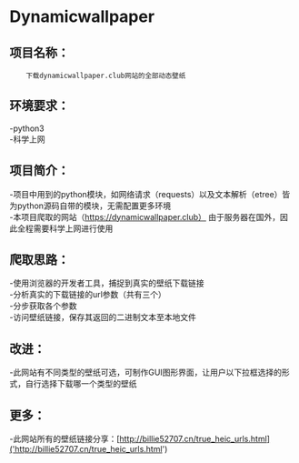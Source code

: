 # Dynamicwallpaper

项目名称：
---
        下载dynamicwallpaper.club网站的全部动态壁纸


环境要求：
---
-python3<br>
-科学上网


项目简介：
---
-项目中用到的python模块，如网络请求（requests）以及文本解析（etree）皆为python源码自带的模块，无需配置更多环境<br>
-本项目爬取的网站（https://dynamicwallpaper.club） 由于服务器在国外，因此全程需要科学上网进行使用


爬取思路：
---
-使用浏览器的开发者工具，捕捉到真实的壁纸下载链接<br>
-分析真实的下载链接的url参数（共有三个）<br>
-分步获取各个参数<br>
-访问壁纸链接，保存其返回的二进制文本至本地文件


改进：
---
-此网站有不同类型的壁纸可选，可制作GUI图形界面，让用户以下拉框选择的形式，自行选择下载哪一个类型的壁纸


更多：
---
-此网站所有的壁纸链接分享：[http://billie52707.cn/true_heic_urls.html]('http://billie52707.cn/true_heic_urls.html')

    
